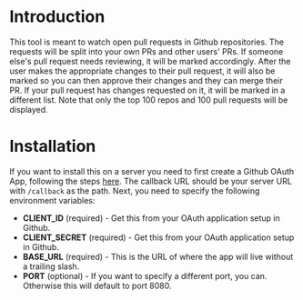 # Introduction

This tool is meant to watch open pull requests in Github repositories. The requests will be split into your own PRs and other users' PRs. If someone else's pull request needs reviewing, it will be marked accordingly. After the user makes the appropriate changes to their pull request, it will also be marked so you can then approve their changes and they can merge their PR. If your pull request has changes requested on it, it will be marked in a different list. Note that only the top 100 repos and 100 pull requests will be displayed.

# Installation

If you want to install this on a server you need to first create a Github OAuth App, following the steps [here](https://github.com/settings/developers). The callback URL should be your server URL with `/callback` as the path. Next, you need to specify the following environment variables:

- **CLIENT_ID** (required) - Get this from your OAuth application setup in Github.
- **CLIENT_SECRET** (required) - Get this from your OAuth application setup in Github.
- **BASE_URL** (required) - This is the URL of where the app will live without a trailing slash.
- **PORT** (optional) - If you want to specify a different port, you can. Otherwise this will default to port 8080.